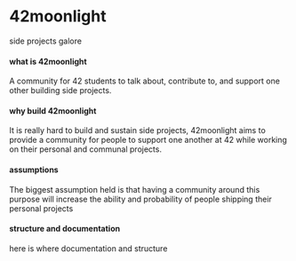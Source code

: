 # 42moonlight
side projects galore 

#### what is 42moonlight
A community for 42 students to talk about, contribute to, and support one other building side projects.

#### why build 42moonlight
It is really hard to build and sustain side projects, 42moonlight aims to provide a community for people to support one another at 42 while working on their personal and communal projects.

#### assumptions 
The biggest assumption held is that having a community around this purpose will increase the ability and probability of people shipping their personal projects

#### structure and documentation
here is where documentation and structure
